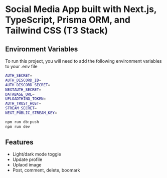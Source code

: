 # Social Media App built with Next.js, TypeScript, Prisma ORM, and Tailwind CSS (T3 Stack)

## Environment Variables

To run this project, you will need to add the following environment variables to your .env file

```bash
AUTH_SECRET=
AUTH_DISCORD_ID=
AUTH_DISCORD_SECRET=
NEXTAUTH_SECRET=
DATABASE_URL=
UPLOADTHING_TOKEN=
AUTH_TRUST_HOST=
STREAM_SECRET=
NEXT_PUBLIC_STREAM_KEY=
```

```bash
npm run db:push
npm run dev
```

## Features

- Light/dark mode toggle
- Update profile
- Uplaod image
- Post, comment, delete, boomark
